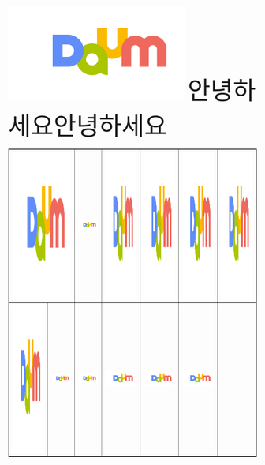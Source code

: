 <img src="daum.png">
<table border = "1">
  <tr>
  <th colspan = "2"><img src = "daum.png" height = "300px"></th>
    <td><img src = "daum.png" height = "100%"></td>
    <td><img src = "daum.png" height = "300px"></td>
    <td><img src = "daum.png" height = "300px"></td>
    <td><img src = "daum.png" height = "300px"></td>
    <td><img src = "daum.png" height = "300px"></td>
  <span style = "font-size : 50px;">안녕하세요</span>
  </tr>
  <tr>
  <th><img src = "daum.png" height = "300px"></th>
    <td><img src = "daum.png" height = "100%"></td>
    <td><img src = "daum.png" height = "100%"></td>
    <td><img src = "daum.png" height = "100%"></td>
    <td><img src = "daum.png" height = "100%"></td>
    <td><img src = "daum.png" height = "100%"></td>
  <span style = "font-size : 50px;">안녕하세요</span>
  </tr>
  </table>
